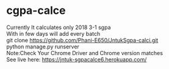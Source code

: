 # cgpa-calce
Currently It calculates only 2018 3-1 sgpa \
With in few days will add every batch \
git clone https://github.com/Phani-E650/JntukSgpa-calci.git \
python manage.py runserver\
Note:Check Your Chrome Driver and Chrome version matches\
See live here: https://jntuk-sgpacalce6.herokuapp.com/



